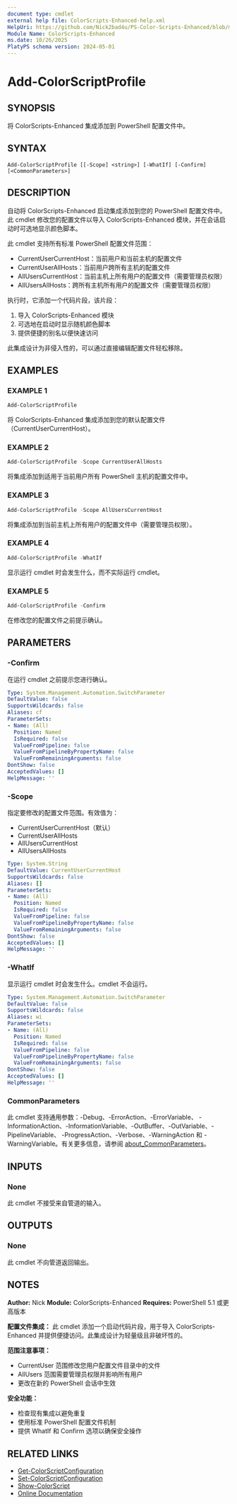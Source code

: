```yaml
---
document type: cmdlet
external help file: ColorScripts-Enhanced-help.xml
HelpUri: https://github.com/Nick2bad4u/PS-Color-Scripts-Enhanced/blob/main/ColorScripts-Enhanced/zh-CN/Add-ColorScriptProfile.md
Module Name: ColorScripts-Enhanced
ms.date: 10/26/2025
PlatyPS schema version: 2024-05-01
---
```


# Add-ColorScriptProfile

## SYNOPSIS

将 ColorScripts-Enhanced 集成添加到 PowerShell 配置文件中。

## SYNTAX

```
Add-ColorScriptProfile [[-Scope] <string>] [-WhatIf] [-Confirm] [<CommonParameters>]
```

## DESCRIPTION

自动将 ColorScripts-Enhanced 启动集成添加到您的 PowerShell 配置文件中。此 cmdlet 修改您的配置文件以导入 ColorScripts-Enhanced 模块，并在会话启动时可选地显示颜色脚本。

此 cmdlet 支持所有标准 PowerShell 配置文件范围：
- CurrentUserCurrentHost：当前用户和当前主机的配置文件
- CurrentUserAllHosts：当前用户跨所有主机的配置文件
- AllUsersCurrentHost：当前主机上所有用户的配置文件（需要管理员权限）
- AllUsersAllHosts：跨所有主机所有用户的配置文件（需要管理员权限）

执行时，它添加一个代码片段，该片段：
1. 导入 ColorScripts-Enhanced 模块
2. 可选地在启动时显示随机颜色脚本
3. 提供便捷的别名以便快速访问

此集成设计为非侵入性的，可以通过直接编辑配置文件轻松移除。

## EXAMPLES

### EXAMPLE 1

```powershell
Add-ColorScriptProfile
```

将 ColorScripts-Enhanced 集成添加到您的默认配置文件（CurrentUserCurrentHost）。

### EXAMPLE 2

```powershell
Add-ColorScriptProfile -Scope CurrentUserAllHosts
```

将集成添加到适用于当前用户所有 PowerShell 主机的配置文件中。

### EXAMPLE 3

```powershell
Add-ColorScriptProfile -Scope AllUsersCurrentHost
```

将集成添加到当前主机上所有用户的配置文件中（需要管理员权限）。

### EXAMPLE 4

```powershell
Add-ColorScriptProfile -WhatIf
```

显示运行 cmdlet 时会发生什么，而不实际运行 cmdlet。

### EXAMPLE 5

```powershell
Add-ColorScriptProfile -Confirm
```

在修改您的配置文件之前提示确认。

## PARAMETERS

### -Confirm

在运行 cmdlet 之前提示您进行确认。

```yaml
Type: System.Management.Automation.SwitchParameter
DefaultValue: false
SupportsWildcards: false
Aliases: cf
ParameterSets:
- Name: (All)
  Position: Named
  IsRequired: false
  ValueFromPipeline: false
  ValueFromPipelineByPropertyName: false
  ValueFromRemainingArguments: false
DontShow: false
AcceptedValues: []
HelpMessage: ''
```

### -Scope

指定要修改的配置文件范围。有效值为：
- CurrentUserCurrentHost（默认）
- CurrentUserAllHosts
- AllUsersCurrentHost
- AllUsersAllHosts

```yaml
Type: System.String
DefaultValue: CurrentUserCurrentHost
SupportsWildcards: false
Aliases: []
ParameterSets:
- Name: (All)
  Position: Named
  IsRequired: false
  ValueFromPipeline: false
  ValueFromPipelineByPropertyName: false
  ValueFromRemainingArguments: false
DontShow: false
AcceptedValues: []
HelpMessage: ''
```

### -WhatIf

显示运行 cmdlet 时会发生什么。cmdlet 不会运行。

```yaml
Type: System.Management.Automation.SwitchParameter
DefaultValue: false
SupportsWildcards: false
Aliases: wi
ParameterSets:
- Name: (All)
  Position: Named
  IsRequired: false
  ValueFromPipeline: false
  ValueFromPipelineByPropertyName: false
  ValueFromRemainingArguments: false
DontShow: false
AcceptedValues: []
HelpMessage: ''
```

### CommonParameters

此 cmdlet 支持通用参数：-Debug、-ErrorAction、-ErrorVariable、
-InformationAction、-InformationVariable、-OutBuffer、-OutVariable、-PipelineVariable、
-ProgressAction、-Verbose、-WarningAction 和 -WarningVariable。有关更多信息，请参阅
[about_CommonParameters](https://go.microsoft.com/fwlink/?LinkID=113216)。

## INPUTS

### None

此 cmdlet 不接受来自管道的输入。

## OUTPUTS

### None

此 cmdlet 不向管道返回输出。

## NOTES

**Author:** Nick
**Module:** ColorScripts-Enhanced
**Requires:** PowerShell 5.1 或更高版本

**配置文件集成：**
此 cmdlet 添加一个启动代码片段，用于导入 ColorScripts-Enhanced 并提供便捷访问。此集成设计为轻量级且非破坏性的。

**范围注意事项：**
- CurrentUser 范围修改您用户配置文件目录中的文件
- AllUsers 范围需要管理员权限并影响所有用户
- 更改在新的 PowerShell 会话中生效

**安全功能：**
- 检查现有集成以避免重复
- 使用标准 PowerShell 配置文件机制
- 提供 WhatIf 和 Confirm 选项以确保安全操作

## RELATED LINKS

- [Get-ColorScriptConfiguration](Get-ColorScriptConfiguration.md)
- [Set-ColorScriptConfiguration](Set-ColorScriptConfiguration.md)
- [Show-ColorScript](Show-ColorScript.md)
- [Online Documentation](https://github.com/Nick2bad4u/ps-color-scripts-enhanced)
